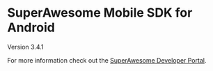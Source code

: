 SuperAwesome Mobile SDK for Android
===================================

Version 3.4.1

For more information check out the [SuperAwesome Developer Portal](http://developers.superawesome.tv/docs/androidsdk).
